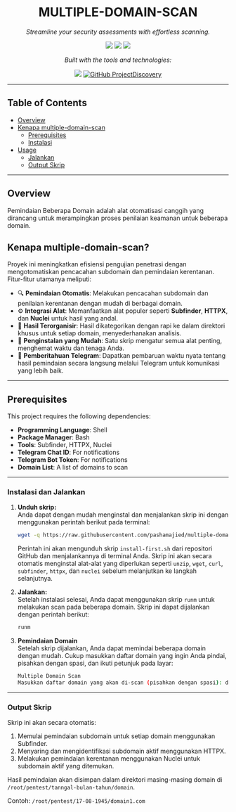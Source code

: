 <h1 align="center">MULTIPLE-DOMAIN-SCAN</h1>

<p align="center"><i>Streamline your security assessments with effortless scanning.</i></p>

<p align="center">
  <img src="https://img.shields.io/badge/last%20commit-december%202024-blue" />
  <img src="https://img.shields.io/badge/shell-100%25-blue" />
  <img src="https://img.shields.io/badge/languages-1-grey" />
</p>


<p align="center"><i>Built with the tools and technologies:</i></p>

<p align="center">
  <img src="https://img.shields.io/badge/-GNU%20Bash-4EAA25?logo=gnubash&logoColor=white" />
<a href="https://github.com/projectdiscovery" target="_blank">
  <img src="https://img.shields.io/badge/GitHub-projectdiscovery-181717?style=flat-square&logo=github" alt="GitHub ProjectDiscovery">
</a>
</p>

---

## Table of Contents

- [Overview](#overview)
- [Kenapa multiple-domain-scan](#kenapa-multiple-domain-scan)
  - [Prerequisites](#prerequisites)
  - [Instalasi](#instalasi)
- [Usage](#usage)
  - [Jalankan](#jalankan)
  - [Output Skrip](#output-skrip)


---

## Overview

Pemindaian Beberapa Domain adalah alat otomatisasi canggih yang dirancang untuk merampingkan proses penilaian keamanan untuk beberapa domain.

## **Kenapa multiple-domain-scan?**

Proyek ini meningkatkan efisiensi pengujian penetrasi dengan mengotomatiskan pencacahan subdomain dan pemindaian kerentanan. Fitur-fitur utamanya meliputi:

- 🔍 **Pemindaian Otomatis**: Melakukan pencacahan subdomain dan penilaian kerentanan dengan mudah di berbagai domain.
- ⚙️ **Integrasi Alat**: Memanfaatkan alat populer seperti **Subfinder**, **HTTPX**, dan **Nuclei** untuk hasil yang andal.
- 📂 **Hasil Terorganisir**: Hasil dikategorikan dengan rapi ke dalam direktori khusus untuk setiap domain, menyederhanakan analisis.
- 🚀 **Penginstalan yang Mudah**: Satu skrip mengatur semua alat penting, menghemat waktu dan tenaga Anda.
- 📲 **Pemberitahuan Telegram**: Dapatkan pembaruan waktu nyata tentang hasil pemindaian secara langsung melalui Telegram untuk komunikasi yang lebih baik.

---

## Prerequisites

This project requires the following dependencies:

- **Programming Language**: Shell  
- **Package Manager**: Bash
- **Tools**: Subfinder, HTTPX, Nuclei
- **Telegram Chat ID**: For notifications
- **Telegram Bot Token**: For notifications
- **Domain List**: A list of domains to scan


---

### Instalasi dan Jalankan

1. **Unduh skrip:**<br>
    Anda dapat dengan mudah menginstal dan menjalankan skrip ini dengan menggunakan perintah berikut pada terminal:

    ```bash
    wget -q https://raw.githubusercontent.com/pashamajied/multiple-domain-scan/main/install-first.sh && bash install-first.sh
    ```

    Perintah ini akan mengunduh skrip `install-first.sh` dari repositori GitHub dan menjalankannya di terminal Anda. Skrip ini akan secara otomatis menginstal alat-alat yang diperlukan seperti `unzip`, `wget`, `curl`, `subfinder`, `httpx`, dan `nuclei` sebelum melanjutkan ke langkah selanjutnya.

2. **Jalankan:**<br>
    Setelah instalasi selesai, Anda dapat menggunakan skrip `runm` untuk melakukan scan pada beberapa domain. Skrip ini dapat dijalankan dengan perintah berikut:

    ```bash
    runm
    ```

3. **Pemindaian Domain**<br>
    Setelah skrip dijalankan, Anda dapat memindai beberapa domain dengan mudah. Cukup masukkan daftar domain yang ingin Anda pindai, pisahkan dengan spasi, dan ikuti petunjuk pada layar:
    ```bash
    Multiple Domain Scan
    Masukkan daftar domain yang akan di-scan (pisahkan dengan spasi): domain1.com domain2.com domain3.com
    ```

---

### Output Skrip

Skrip ini akan secara otomatis:

1. Memulai pemindaian subdomain untuk setiap domain menggunakan Subfinder.
2. Menyaring dan mengidentifikasi subdomain aktif menggunakan HTTPX.
3. Melakukan pemindaian kerentanan menggunakan Nuclei untuk subdomain aktif yang ditemukan.

Hasil pemindaian akan disimpan dalam direktori masing-masing domain di `/root/pentest/tanngal-bulan-tahun/domain`.

Contoh: `/root/pentest/17-08-1945/domain1.com`
